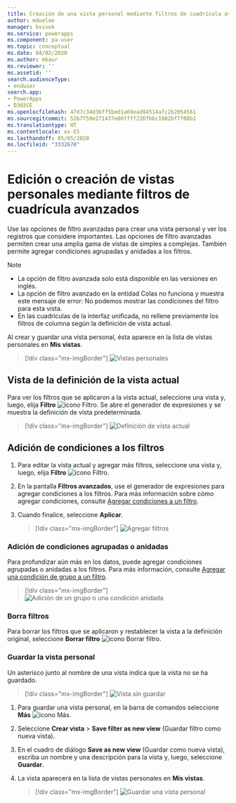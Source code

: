 ```yaml
---
title: Creación de una vista personal mediante filtros de cuadrícula avanzados | MicrosoftDocs
author: mduelae
manager: kvivek
ms.service: powerapps
ms.component: pa-user
ms.topic: conceptual
ms.date: 04/02/2020
ms.author: mkaur
ms.reviewer: ''
ms.assetid: ''
search.audienceType:
- enduser
search.app:
- PowerApps
- D365CE
ms.openlocfilehash: 47d7c34d36ff5bed1a69ead94514afc2b2054561
ms.sourcegitcommit: 52b7f59e271437e86ffff226fb6c1982bf7f08b1
ms.translationtype: HT
ms.contentlocale: es-ES
ms.lasthandoff: 05/05/2020
ms.locfileid: "3332678"
---
```

# <a name="edit-or-create-personal-views-using-advanced-grid-filters"></a>Edición o creación de vistas personales mediante filtros de cuadrícula avanzados 

Use las opciones de filtro avanzadas para crear una vista personal y ver los registros que considere importantes. Las opciones de filtro avanzadas permiten crear una amplia gama de vistas de simples a complejas. También permite agregar condiciones agrupadas y anidadas a los filtros.


> [!NOTE]
> - La opción de filtro avanzada solo está disponible en las versiones en inglés.
> - La opción de filtro avanzado en la entidad Colas no funciona y muestra este mensaje de error: No podemos mostrar las condiciones del filtro para esta vista.
> - En las cuadrículas de la interfaz unificada, no rellene previamente los filtros de columna según la definición de vista actual.

Al crear y guardar una vista personal, ésta aparece en la lista de vistas personales en **Mis vistas**.

> [!div class="mx-imgBorder"]
> ![Vistas personales](media/my_peronsal_view.png "Vistas personales")


## <a name="see-the-current-view-definition"></a>Vista de la definición de la vista actual

Para ver los filtros que se aplicaron a la vista actual, seleccione una vista y, luego, elija **Filtro** ![icono Filtro](media/commandbar_filter_icon.png "Icono Filtro"). Se abre el generador de expresiones y se muestra la definición de vista predeterminada.

> [!div class="mx-imgBorder"] 
> ![Definición de vista actual](media/current_view_def.gif "En esta imagen se muestra cómo ver los filtros de la vista.")

## <a name="add-conditions-to-filters"></a>Adición de condiciones a los filtros

1. Para editar la vista actual y agregar más filtros, seleccione una vista y, luego, elija **Filtro** ![icono Filtro](media/commandbar_filter_icon.png "Icono Filtro").
2. En la pantalla **Filtros avanzados**, use el generador de expresiones para agregar condiciones a los filtros. Para más información sobre cómo agregar condiciones, consulte [Agregar condiciones a un filtro](https://docs.microsoft.com/powerapps/maker/model-driven-apps/create-edit-view-filters#add-conditions-to-a-filter).
3. Cuando finalice, seleccione **Aplicar**. 

   > [!div class="mx-imgBorder"] 
   > ![Agregar filtros](media/add_filters.gif "En esta imagen se muestra cómo agregar filtros mediante el generador de expresiones.")

### <a name="add-grouped-or-nested-conditions"></a>Adición de condiciones agrupadas o anidadas

Para profundizar aún más en los datos, puede agregar condiciones agrupadas o anidadas a los filtros. Para más información, consulte [Agregar una condición de grupo a un filtro](https://docs.microsoft.com/powerapps/maker/model-driven-apps/create-edit-view-filters#add-a-group-condition-to-a-filter).

   > [!div class="mx-imgBorder"] 
   > ![Adición de un grupo o una condición anidada](media/group_condition.gif "En esta imagen se muestra cómo agregar una condición agrupada o anidada a un filtro.")

### <a name="clear-filters"></a>Borra filtros

Para borrar los filtros que se aplicaron y restablecer la vista a la definición original, seleccione **Borrar filtro** ![icono Borrar filtro](media/clear_filter_icon.png "Icono Borrar filtro").

### <a name="save-your-personal-view"></a>Guardar la vista personal

Un asterisco junto al nombre de una vista indica que la vista no se ha guardado. 

   > [!div class="mx-imgBorder"] 
   > ![Vista sin guardar](media/unsaved_view.png "Vista sin guardar")

1. Para guardar una vista personal, en la barra de comandos seleccione **Más** ![icono Más](media/commandbar_more_icon.png "Icono Más"). 
2. Seleccione **Crear vista** > **Save filter as new view** (Guardar filtro como nueva vista).
3. En el cuadro de diálogo **Save as new view** (Guardar como nueva vista), escriba un nombre y una descripción para la vista y, luego, seleccione **Guardar**.
4. La vista aparecerá en la lista de vistas personales en **Mis vistas**.

   > [!div class="mx-imgBorder"] 
   > ![Guardar una vista personal](media/save_personal_view.gif "En esta imagen se muestra cómo guardar una vista personal.")


   
